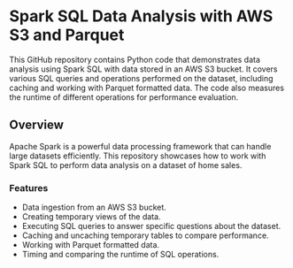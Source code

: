 # Spark SQL Data Analysis with AWS S3 and Parquet

This GitHub repository contains Python code that demonstrates data analysis using Spark SQL with data stored in an AWS S3 bucket. It covers various SQL queries and operations performed on the dataset, including caching and working with Parquet formatted data. The code also measures the runtime of different operations for performance evaluation.

## Overview

Apache Spark is a powerful data processing framework that can handle large datasets efficiently. This repository showcases how to work with Spark SQL to perform data analysis on a dataset of home sales.

### Features

- Data ingestion from an AWS S3 bucket.
- Creating temporary views of the data.
- Executing SQL queries to answer specific questions about the dataset.
- Caching and uncaching temporary tables to compare performance.
- Working with Parquet formatted data.
- Timing and comparing the runtime of SQL operations.

